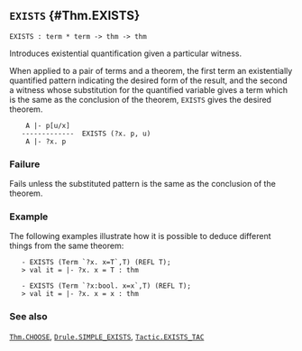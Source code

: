 ## `EXISTS` {#Thm.EXISTS}


```
EXISTS : term * term -> thm -> thm
```



Introduces existential quantification given a particular witness.


When applied to a pair of terms and a theorem, the first term an existentially
quantified pattern indicating the desired form of the result, and the second a
witness whose substitution for the quantified variable gives a term which is
the same as the conclusion of the theorem, `EXISTS` gives the desired theorem.
    
        A |- p[u/x]
       -------------  EXISTS (?x. p, u)
        A |- ?x. p
    



### Failure

Fails unless the substituted pattern is the same as the conclusion of the
theorem.

### Example

The following examples illustrate how it is possible to deduce different
things from the same theorem:
    
       - EXISTS (Term `?x. x=T`,T) (REFL T);
       > val it = |- ?x. x = T : thm
    
       - EXISTS (Term `?x:bool. x=x`,T) (REFL T);
       > val it = |- ?x. x = x : thm
    



### See also

[`Thm.CHOOSE`](#Thm.CHOOSE), [`Drule.SIMPLE_EXISTS`](#Drule.SIMPLE_EXISTS), [`Tactic.EXISTS_TAC`](#Tactic.EXISTS_TAC)

